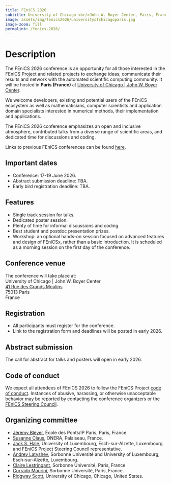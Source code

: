 ```yaml
---
title: FEniCS 2026
subtitle: University of Chicago <br/>John W. Boyer Center, Paris, France<br/>17-19 June 2026
image: assets/img/fenics2026/universityofchicagoparis.jpg
image-zoom: fill
permalink: /fenics-2026/
---
```


# Description

The FEniCS 2026 conference is an opportunity for all those interested in
the FEniCS Project and related projects to exchange ideas, communicate
their results and network with the automated scientific computing
community. It will be hosted in **Paris (France)** at
[University of Chicago | John W. Boyer Center](https://centerinparis.uchicago.edu/).

We welcome developers, existing and potential users of the
FEniCS ecosystem as well as mathematicians, computer scientists and
application domain specialists interested in numerical methods, their
implementation and applications.

The FEniCS 2026 conference emphasizes an open and inclusive
atmosphere, contributed talks from a diverse range of scientific areas,
and dedicated time for discussions and coding.

Links to previous FEniCS conferences can be found [here](index.md).

## Important dates

- Conference: 17-19 June 2026.
- Abstract submission deadline: TBA.
- Early bird registration deadline: TBA.

## Features

- Single track session for talks.
- Dedicated poster session.
- Plenty of time for informal discussions and coding.
- Best student and postdoc presentation prizes.
- Workshop: an optional hands-on session focused on advanced features and design of FEniCSx, rather than a basic introduction. It is scheduled as a morning session on the first day of the conference.

## Conference venue

The conference will take place at:<br/>
University of Chicago | John W. Boyer Center<br/>
[41 Rue des Grands Moulins](https://www.google.com/maps/place/Bernoulliborg/@53.2401818,6.533716,17z/data=!3m1!4b1!4m6!3m5!1s0x47c9cd1a4f77456b:0x9841c274f3f056e5!8m2!3d53.2401818!4d6.5362909!16s%2Fg%2F11fy9rbjy4?entry=ttu&g_ep=EgoyMDI0MDgyOC4wIKXMDSoASAFQAw%3D%3D)<br/>
75013 Paris<br/>
France

## Registration

- All participants must register for the conference.
- Link to the registration form and deadlines will be posted in early 2026.

## Abstract submission

The call for abstract for talks and posters will open in early 2026.

## Code of conduct

We expect all attendees of FEniCS 2026 to follow the FEniCS Project
[code of conduct](../community/code-of-conduct.md). Instances of
abusive, harassing, or otherwise unacceptable behavior may be reported
by contacting the conference organizers or the [FEniCS Steering
Council](https://github.com/FEniCS/governance).

## Organizing committee

- [Jérémy Bleyer](https://bleyerj.github.io/), École des Ponts/IP Paris, Paris, France.
- [Susanne Claus](https://www.linkedin.com/in/susanne-claus-ab47387/), ONERA, Palaiseau, France.
- [Jack S. Hale](https://orcid.org/0000-0001-7216-861X), University of Luxembourg, Esch-sur-Alzette, Luxembourg and FEniCS Project Steering Council representative.
- [Andrey Latyshev](https://www.linkedin.com/in/andrey-latyshev/), Sorbonne Université and University of Luxembourg, Esch-sur-Alzette, Luxembourg.
- [Claire Lestringant](http://www.dalembert.upmc.fr/home/lestringant/), Sorbonne Université, Paris, France
- [Corrado Maurini](http://www.lmm.jussieu.fr/~corrado/), Sorbonne Université, Paris, France.
- [Ridgway Scott](https://people.cs.uchicago.edu/~ridg/), University of Chicago, Chicago, United States.
